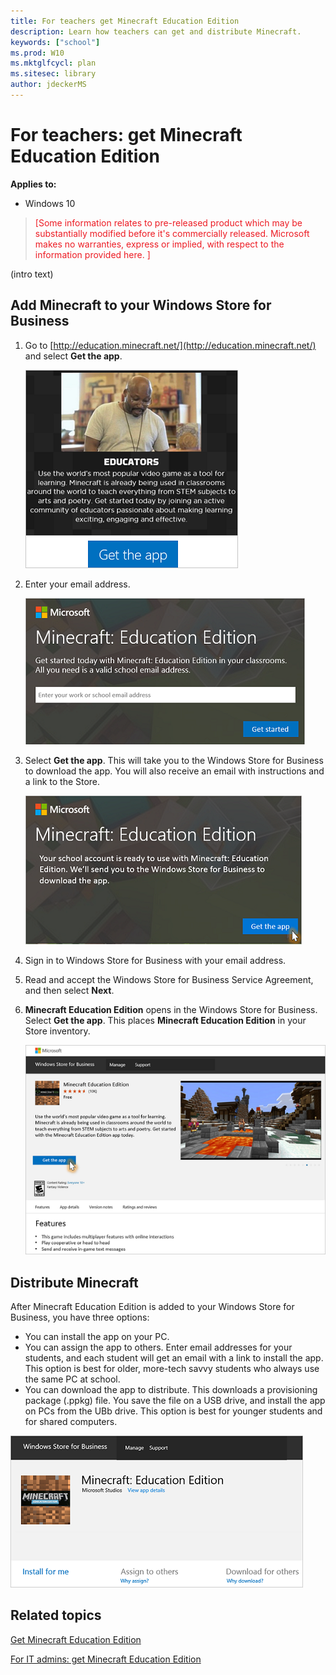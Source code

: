 ```yaml
---
title: For teachers get Minecraft Education Edition
description: Learn how teachers can get and distribute Minecraft.
keywords: ["school"]
ms.prod: W10
ms.mktglfcycl: plan
ms.sitesec: library
author: jdeckerMS
---
```


# For teachers: get Minecraft Education Edition

**Applies to:**

-   Windows 10 


> <span style="color:#ED1C24;">[Some information relates to pre-released product which may be substantially modified before it's commercially released. Microsoft makes no warranties, express or implied, with respect to the information provided here. ]</span>

(intro text)

## Add Minecraft to your Windows Store for Business 

1. Go to [http://education.minecraft.net/](http://education.minecraft.net/) and select **Get the app**.

    ![Click Get the app](images/teacher-get-app.png) 

2. Enter your email address.

    ![Enter school email address](images/enter-email.png)
    
3. Select **Get the app**. This will take you to the Windows Store for Business to download the app. You will also receive an email with instructions and a link to the Store.

    ![You can get the app now](images/get-the-app.png)

4. Sign in to Windows Store for Business with your email address.

5. Read and accept the Windows Store for Business Service Agreement, and then select **Next**.

6. **Minecraft Education Edition** opens in the Windows Store for Business. Select **Get the app**. This places **Minecraft Education Edition** in your Store inventory.

    ![Get Minecraft app in Store](images/get-app-store.png)
    
## Distribute Minecraft

After Minecraft Education Edition is added to your Windows Store for Business, you have three options:

- You can install the app on your PC.
- You can assign the app to others.  Enter email addresses for your students, and each student will get an email with a link to install the app. This option is best for older, more-tech savvy students who always use the same PC at school.
- You can download the app to distribute. This downloads a provisioning package (.ppkg) file. You save the file on a USB drive, and install the app on PCs from the UBb drive. This option is best for younger students and for shared computers.

![App distribution options](images/app-distribution-options.png)

## Related topics

[Get Minecraft Education Edition](get-minecraft-for-education.md)

[For IT admins: get Minecraft Education Edition](school-get-minecraft.md)


